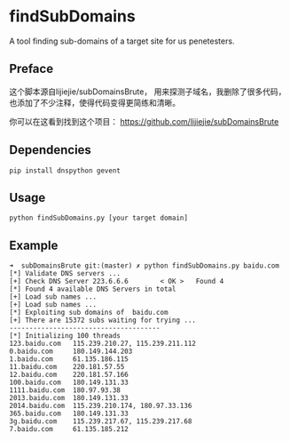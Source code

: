 # findSubDomains
A tool finding sub-domains of a target site for us penetesters.

## Preface
这个脚本源自lijiejie/subDomainsBrute， 用来探测子域名，我删除了很多代码，也添加了不少注释，使得代码变得更简练和清晰。

你可以在这看到找到这个项目： https://github.com/lijiejie/subDomainsBrute

## Dependencies

    pip install dnspython gevent

## Usage

    python findSubDomains.py [your target domain]

## Example
    
    ➜  subDomainsBrute git:(master) ✗ python findSubDomains.py baidu.com
    [*] Validate DNS servers ...
    [+] Check DNS Server 223.6.6.6        < OK >   Found 4                                                                                                                
    [*] Found 4 available DNS Servers in total
    [+] Load sub names ...                                                                                                                                                
    [+] Load sub names ...                                                                                                                                                
    [*] Exploiting sub domains of  baidu.com
    [+] There are 15372 subs waiting for trying ...
    --------------------------------------
    [*] Initializing 100 threads
    123.baidu.com   115.239.210.27, 115.239.211.112
    0.baidu.com     180.149.144.203
    1.baidu.com     61.135.186.115
    11.baidu.com    220.181.57.55
    12.baidu.com    220.181.57.166
    100.baidu.com   180.149.131.33
    1111.baidu.com  180.97.93.38
    2013.baidu.com  180.149.131.33
    2014.baidu.com  115.239.210.174, 180.97.33.136
    365.baidu.com   180.149.131.33
    3g.baidu.com    115.239.217.67, 115.239.217.68
    7.baidu.com     61.135.185.212

